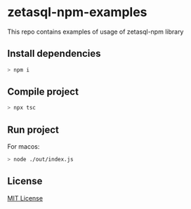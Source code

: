 # zetasql-npm-examples
This repo contains examples of usage of zetasql-npm library

## Install dependencies

```sh
> npm i
```

## Compile project

```sh
> npx tsc
```

## Run project

For macos:
```sh
> node ./out/index.js 
```

## License

[MIT License](https://github.com/fivetran/zetasql-npm/blob/master/LICENSE)
